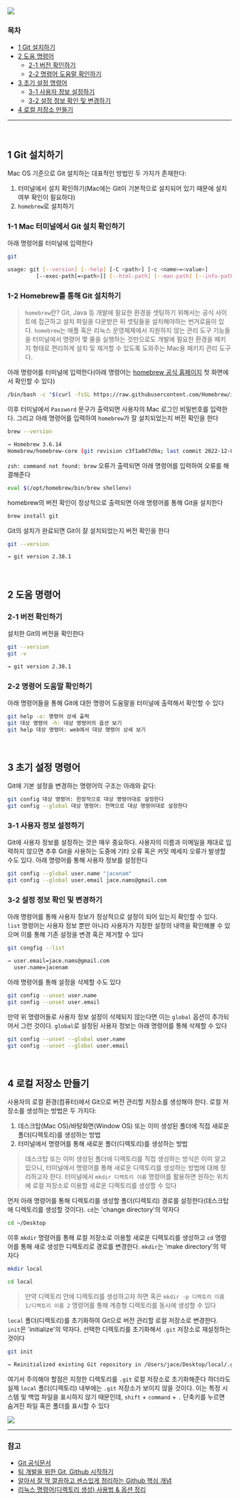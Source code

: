 <img src="https://ifh.cc/g/KcTXZ9.png" style="max-width: 100%" align="center">

### 목차

- [1 Git 설치하기](#1-Git-설치하기)
- [2 도움 명령어](#2-도움-명령어)
  - [2-1 버전 확인하기](#2-1-버전-확인하기)
  - [2-2 명령어 도움말 확인하기](#2-2-명령어-도움말-확인하기)
- [3 초기 설정 명령어](#3-초기-설정-명령어)
  - [3-1 사용자 정보 설정하기](#3-1-사용자-정보-설정하기)
  - [3-2 설정 정보 확인 및 변경하기](#3-2-설정-정보-확인-및-변경하기)
- [4 로컬 저장소 만들기](#4-로컬-저장소-만들기) 

***

<br>

## 1 Git 설치하기
Mac OS 기준으로 Git 설치하는 대표적인 방법인 두 가지가 존재한다:
1. 터미널에서 설치 확인하기(Mac에는 Git이 기본적으로 설치되어 있기 때문에 설치 여부 확인이 필요하다)
2. `homebrew`로 설치하기

### 1-1 Mac 터미널에서 Git 설치 확인하기
아래 명령어를 터미널에 입력한다
```bash
git 

usage: git [--version] [--help] [-C <path>] [-c <name>=<value>]
         [--exec-path[=<path>]] [--html-path] [--man-path] [--info-path]
```
### 1-2 Homebrew를 통해 Git 설치하기
> `homebrew`란? Git, Java 등 개발에 필요한 환경을 셋팅하기 위해서는 공식 사이트에 접근하고 설치 파일을 다운받은 뒤 셋팅들을 설치해야하는 번거로움이 있다. `homebrew`는 애플 혹은 리눅스 운영체제에서 지원하지 않는 관리 도구 기능들을 터미널에서 명령어 몇 줄을 실행하는 것만으로도 개발에 필요한 환경을 패키지 형태로 편리하게 설치 및 제거할 수 있도록 도와주는 Mac용 패키지 관리 도구다. 

아래 명령어를 터미널에 입력한다(아래 명령어는 [homebrew 공식 홈페이지](https://brew.sh/) 첫 화면에서 확인할 수 있다)
```bash
/bin/bash -c "$(curl -fsSL https://raw.githubusercontent.com/Homebrew/install/HEAD/install.sh)"
```
이후 터미널에서 `Password` 문구가 출력되면 사용자의 Mac 로그인 비밀번호를 입력한다. 그리고 아래 명령어를 입력하여 `homebrew`가 잘 설치되었는지 버전 확인을 한다
```bash
brew --version

→ Homebrew 3.6.14
Homebrew/homebrew-core (git revision c3f1a0d7d9a; last commit 2022-12-06)
```
`zsh: command not found: brew` 오류가 출력되면 아래 명령어를 입력하여 오류를 해결해준다 
```bash
eval $(/opt/homebrew/bin/brew shellenv)
```
homebrew의 버전 확인이 정상적으로 출력되면 아래 명령어를 통해 Git을 설치한다
```bash
brew install git
```
Git의 설치가 완료되면 Git이 잘 설치되었는지 버전 확인을 한다
```bash
git --version

→ git version 2.38.1
```

<br>

## 2 도움 명령어

### 2-1 버전 확인하기
설치한 Git의 버전을 확인한다
```bash
git --version 
git -v

→ git version 2.38.1
```

### 2-2 명령어 도움말 확인하기
아래 명령어들을 통해 Git에 대한 명령어 도움말을 터미널에 출력해서 확인할 수 있다 
```bash
git help -a: 명령어 상세 출력
git 대상 명령어 -h: 대상 명령어의 옵션 보기
git help 대상 명령어: web에서 대상 명령어 상세 보기
```

<br>

## 3 초기 설정 명령어
Git에 기본 설정을 변경하는 명령어의 구조는 아래와 같다: 
```bash
git config 대상 명령어: 한정적으로 대상 명령어대로 설정한다
git config --global 대상 명렁어: 전역으로 대상 명령어대로 설정한다
```
### 3-1 사용자 정보 설정하기
Git에 사용자 정보를 설정하는 것은 매우 중요하다. 사용자의 이름과 이메일을 제대로 입력하지 않으면 추후 Git을 사용하는 도중에 기타 오류 혹은 커밋 메세지 오류가 발생할 수도 있다. 아래 명령어를 통해 사용자 정보를 설정한다
```bash 
git config --global user.name "jacenam"
git config --global user.email jace.nams@gmail.com
```
### 3-2 설정 정보 확인 및 변경하기
아래 명령어를 통해 사용자 정보가 정상적으로 설정이 되어 있는지 확인할 수 있다. `list` 명령어는 사용자 정보 뿐만 아니라 사용자가 지정한 설정의 내역을 확인해볼 수 있으며 이를 통해 기존 설정을 변경 혹은 제거할 수 있다
```bash
git congfig --list

→ user.email=jace.nams@gmail.com
  user.name=jacenam
```
아래 명령어를 통해 설정을 삭제할 수도 있다
```bash
git config --unset user.name
git config --unset user.email
```
만약 위 명령어들로 사용자 정보 설정이 삭제되지 않는다면 이는 `global` 옵션이 추가되어서 그런 것이다. `global`로 설정된 사용자 정보는 아래 명령어를 통해 삭제할 수 있다
```bash
git config --unset --global user.name
git config --unset --global user.email
```

<br>

## 4 로컬 저장소 만들기
사용자의 로컬 환경(컴퓨터)에서 Git으로 버전 관리할 저장소를 생성해야 한다. 로컬 저장소를 생성하는 방법은 두 가지다: 
1. 데스크탑(Mac OS)/바탕화면(Window OS) 또는 이미 생성된 폴더에 직접 새로운 폴더(디렉토리)를 생성하는 방법
2. 터미널에서 명령어를 통해 새로운 폴더(디렉토리)를 생성하는 방법

> 데스크탑 또는 이미 생성된 폴더에 디렉토리를 직접 생성하는 방식은 이미 알고 있으니, 터미널에서 명령어를 통해 새로운 디렉토리를 생성하는 방법에 대해 정리하고자 한다. 터미널에서 `mkdir 디렉토리 이름` 명령어를 활용하면 원하는 위치에 로컬 저장소로 이용할 새로운 디렉토리를 생성할 수 있다

먼저 아래 명령어를 통해 디렉토리를 생성할 폴더(디렉토리) 경로를 설정한다(데스크탑에 디렉토리를 생성할 것이다). `cd`는 'change directory'의 약자다

```bash
cd ~/Desktop
```

이후 `mkdir` 명령어를 통해 로컬 저장소로 이용할 새로운 디렉토리를 생성하고 `cd` 명령어를 통해 새로 생성한 디렉토리로 경로를 변경한다. `mkdir`는 'make directory'의 약자다

```bash
mkdir local

cd local
```

> 만약 디렉토리 안에 디렉토리를 생성하고자 하면 혹은 `mkdir -p 디렉토리 이름 1/디렉토리 이름 2` 명령어를 통해 계층형 디렉토리를 동시에 생성할 수 있다

`local` 폴더(디렉토리)를 초기화하여 Git으로 버전 관리할 로컬 저장소로 변경한다. `init`은 'initialize'의 약자다. 선택한 디렉토리를 초기화해서 `.git` 저장소로 재설정하는 것이다

```bash
git init

→ Reinitialized existing Git repository in /Users/jace/Desktop/local/.git/
```

여기서 주의해야 할점은 지정한 디렉토리를 `.git` 로컬 저장소로 초기화해준다 하더라도 실제 `local` 폴더(디렉토리) 내부에는 `.git` 저장소가 보이지 않을 것이다. 이는 특정 시스템 및 백업 파일을 표시하지 않기 때문인데, `shift` + `command` + `.` 단축키를 누르면 숨겨진 파일 혹은 폴더를 표시할 수 있다

<img src="https://ifh.cc/g/CtmkvJ.gif" style="max-width: 100%" align="center">

<br>

***

### 참고
- [Git 공식문서](https://git-scm.com/docs)
- [팀 개발을 위한 Git, Github 시작하기](http://www.yes24.com/Product/Goods/85382769)
- [알아서 잘 딱 깔끔하고 센스있게 정리하는 Github 핵심 개념](https://m.yes24.com/Goods/Detail/108203273)
- [리눅스 명령어(디렉토리 생성) 사용법 & 옵션 정리](https://coding-factory.tistory.com/753)

